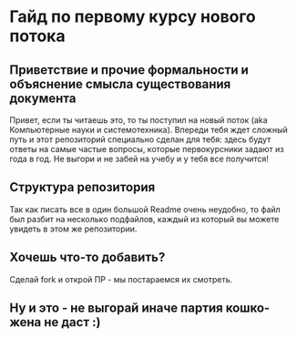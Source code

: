 # Гайд по первому курсу нового потока
## Приветствие и прочие формальности и объяснение смысла существования документа
Привет, если ты читаешь это, то ты поступил на новый поток (aka Компьютерные науки и системотехника). Впереди тебя ждет сложный путь и этот репозиторий специально сделан для тебя: здесь будут ответы на самые частые вопросы, которые первокурсники задают из года в год. Не выгори и не забей на учебу и у тебя все получится!

## Структура репозитория
Так как писать все в один большой Readme очень неудобно, то файл был разбит на несколько подфайлов, каждый из который вы можете увидеть в этом же репозитории.

## Хочешь что-то добавить?
Сделай fork и открой ПР - мы постараемся их смотреть.

## Ну и это - не выгорай иначе партия кошко-жена не даст :)
